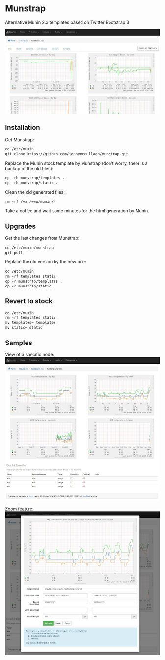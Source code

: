 Munstrap
========

Alternative Munin 2.x templates based on Twitter Bootstrap 3

![Sample](sample.jpg)

Installation
------------

Get Munstrap:

```
cd /etc/munin
git clone https://github.com/jonnymccullagh/munstrap.git
```

Replace the Munin stock template by Munstrap (don't worry, there is a backup of the old files):

```
cp -rb munstrap/templates .
cp -rb munstrap/static .
```

Clean the old generated files:

```
rm -rf /var/www/munin/*
```

Take a coffee and wait some minutes for the html generation by Munin.

Upgrades
--------

Get the last changes from Munstrap:

```
cd /etc/munin/munstrap
git pull
```

Replace the old version by the new one:

```
cd /etc/munin
rm -rf templates static
cp -r munstrap/templates .
cp -r munstrap/static .
```

Revert to stock
---------------

```
cd /etc/munin
rm -rf templates static
mv templates~ templates
mv static~ static
```

Samples
-------

View of a specific node:
![Node view](sample-node.jpg)

Zoom feature:
![Zoom view](sample-zoom.jpg)
